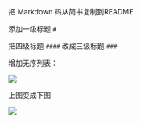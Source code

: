 把 Markdown 码从简书复制到README

添加一级标题 `#`

把四级标题 `####` 改成三级标题 `###`

增加无序列表：

![](https://raw.githubusercontent.com/v1coder/test/master/image/%E5%B1%8F%E5%B9%95%E5%BF%AB%E7%85%A7%202018-12-02%20%E4%B8%8B%E5%8D%883.23.24.png)

上图变成下图

![](https://raw.githubusercontent.com/v1coder/test/master/image/%E5%B1%8F%E5%B9%95%E5%BF%AB%E7%85%A7%202018-12-02%20%E4%B8%8B%E5%8D%883.23.00.png)

